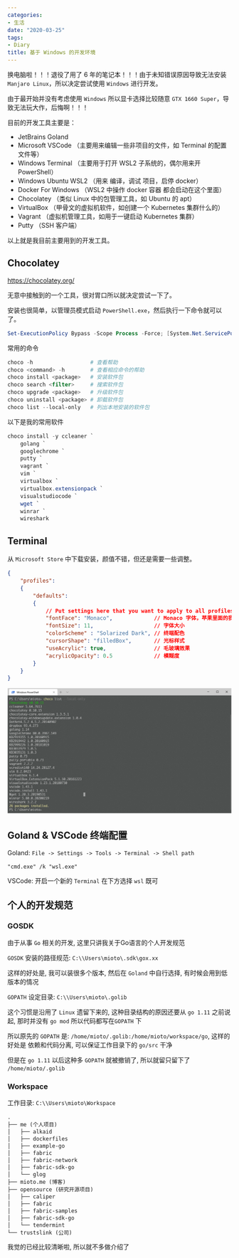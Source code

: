 ```yaml
---
categories:
- 生活
date: "2020-03-25"
tags:
- Diary
title: 基于 Windows 的开发环境
---
```


换电脑啦！！！退役了用了 6 年的笔记本！！！由于未知错误原因导致无法安装 `Manjaro Linux`，所以决定尝试使用 `Windows` 进行开发。

由于最开始并没有考虑使用 `Windows` 所以显卡选择比较随意 `GTX 1660 Super`，导致无法玩大作，后悔啊！！！

目前的开发工具主要是：

- JetBrains Goland
- Microsoft VSCode （主要用来编辑一些非项目的文件，如 Terminal 的配置文件等）
- Windows Terminal （主要用于打开 WSL2 子系统的，偶尔用来开 PowerShell）
- Windows Ubuntu WSL2 （用来 编译，调试 项目，启停 docker）
- Docker For Windows （WSL2 中操作 docker 容器 都会启动在这个里面）
- Chocolatey （类似 Linux 中的包管理工具，如 Ubuntu 的 apt）
- VirtualBox （甲骨文的虚拟机软件，如创建一个 Kubernetes 集群什么的）
- Vagrant （虚拟机管理工具，如用于一键启动 Kubernetes 集群）
- Putty （SSH 客户端）

以上就是我目前主要用到的开发工具。

## Chocolatey

<https://chocolatey.org/>

无意中接触到的一个工具，很对胃口所以就决定尝试一下了。

安装也很简单，以管理员模式启动 `PowerShell.exe`，然后执行一下命令就可以了。

```powershell
Set-ExecutionPolicy Bypass -Scope Process -Force; [System.Net.ServicePointManager]::SecurityProtocol = [System.Net.ServicePointManager]::SecurityProtocol -bor 3072; iex ((New-Object System.Net.WebClient).DownloadString('https://chocolatey.org/install.ps1'))
```

常用的命令

```powershell
choco -h                  # 查看帮助
choco <command> -h        # 查看相应命令的帮助
choco install <package>   # 安装软件包
choco search <filter>     # 搜索软件包
choco upgrade <package>   # 升级软件包
choco uninstall <package> # 卸载软件包
choco list --local-only   # 列出本地安装的软件包
```

以下是我的常用软件

```powershell
choco install -y ccleaner `
    golang `
    googlechrome `
    putty `
    vagrant `
    vim `
    virtualbox `
    virtualbox.extensionpack `
    visualstudiocode `
    wget `
    winrar `
    wireshark
```

## Terminal

从 `Microsoft Store` 中下载安装，颜值不错，但还是需要一些调整。

```json
{
    "profiles":
    {
        "defaults":
        {
            // Put settings here that you want to apply to all profiles
            "fontFace": "Monaco",             // Monaco 字体，苹果里面的我觉的好看就一直再用
            "fontSize": 11,                   // 字体大小
            "colorScheme" : "Solarized Dark", // 终端配色
            "cursorShape": "filledBox",       // 光标样式
            "useAcrylic": true,               // 毛玻璃效果
            "acrylicOpacity": 0.5             // 模糊度
        }
    }
}
```

![Terminal](/images/working-on-windows10-01.png)

## Goland & VSCode 终端配置

Goland: `File -> Settings -> Tools -> Terminal -> Shell path`

```text
"cmd.exe" /k "wsl.exe"
```

VSCode: 开启一个新的 `Terminal` 在下方选择 `wsl` 既可

## 个人的开发规范

### GOSDK

由于从事 `Go` 相关的开发, 这里只讲我关于Go语言的个人开发规范

`GOSDK` 安装的路径规范: `C:\\Users\mioto\.sdk\gox.xx`

这样的好处是, 我可以装很多个版本, 然后在 `Goland` 中自行选择, 有时候会用到低版本的情况

`GOPATH` 设定目录: `C:\\Users\mioto\.golib`

这个习惯是沿用了 `Linux` 遗留下来的, 这种目录结构的原因还要从 `go 1.11` 之前说起, 那时并没有 `go mod` 所以代码都写在`GOPATH` 下

所以原先的 `GOPATH` 是: `/home/mioto/.golib:/home/mioto/workspace/go`, 这样的好处是 依赖和代码分离, 可以保证工作目录下的 `go/src` 干净

但是在 `go 1.11` 以后这种多 `GOPATH` 就被撤销了, 所以就留只留下了 `/home/mioto/.golib`

### Workspace

工作目录: `C:\\Users\mioto\Workspace`

```text
.
├── me (个人项目)
│   ├── alkaid
│   ├── dockerfiles
│   ├── example-go
│   ├── fabric
│   ├── fabric-network
│   ├── fabric-sdk-go
│   └── glog
├── mioto.me (博客)
├── opensource (研究开源项目)
│   ├── caliper
│   ├── fabric
│   ├── fabric-samples
│   ├── fabric-sdk-go
│   └── tendermint
└── trustslink (公司)
```

我觉的已经比较清晰啦, 所以就不多做介绍了
